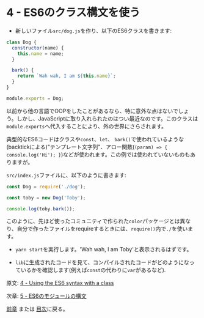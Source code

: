 # 4 - ES6のクラス構文を使う

- 新しいファイル`src/dog.js`を作り、以下のES6クラスを書きます:

```javascript
class Dog {
  constructor(name) {
    this.name = name;
  }

  bark() {
    return `Wah wah, I am ${this.name}`;
  }
}

module.exports = Dog;
```

以前から他の言語でOOPをしたことがあるなら、特に意外な点はないでしょう。しかし、JavaScriptに取り入れられたのはつい最近なのです。このクラスは`module.exports`へ代入することにより、外の世界にさらされます。

典型的なES6コードはクラスや`const`、`let`、 `bark()`で使われているような(backtickによる)"テンプレート文字列"、アロー関数(`(param) => { console.log('Hi'); }`)などが使われます。この例では使われていないものもありますが。

`src/index.js`ファイルに、以下のように書きます:

```javascript
const Dog = require('./dog');

const toby = new Dog('Toby');

console.log(toby.bark());
```

このように、先ほど使ったコミュニティで作られた`color`パッケージとは異なり、自分で作ったファイルをrequireするときには、`require()`内で`./`を使います。

- `yarn start`を実行します。'Wah wah, I am Toby'と表示されるはずです。

- `lib`に生成されたコードを見て、コンパイルされたコードがどのようになっているかを確認します(例えば`const`の代わりに`var`があるなど).

原文: [4 - Using the ES6 syntax with a class](https://github.com/verekia/js-stack-from-scratch/tree/master/tutorial/4-es6-syntax-class)

次章: [5 - ES6のモジュールの構文](/tutorial/5-es6-modules-syntax)

[前章](/tutorial/3-es6-babel-gulp) または [目次](https://github.com/verekia/js-stack-from-scratch)に戻る。
